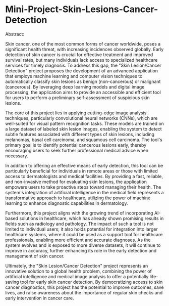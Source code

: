 # Mini-Project-Skin-Lesions-Cancer-Detection


Abstract:

Skin cancer, one of the most common forms of cancer worldwide, poses a significant health threat, with increasing incidences observed globally. Early detection of skin cancer is crucial for effective treatment and improved survival rates, but many individuals lack access to specialized healthcare services for timely diagnosis. To address this gap, the "Skin Lesion/Cancer Detection" project proposes the development of an advanced application that employs machine learning and computer vision techniques to automatically classify skin lesions as benign (non-cancerous) or malignant (cancerous). By leveraging deep learning models and digital image processing, the application aims to provide an accessible and efficient tool for users to perform a preliminary self-assessment of suspicious skin lesions.

The core of this project lies in applying cutting-edge image analysis techniques, particularly convolutional neural networks (CNNs), which are well-suited for visual pattern recognition tasks. These models are trained on a large dataset of labeled skin lesion images, enabling the system to detect subtle features associated with different types of skin lesions, including melanomas, basal cell carcinoma, and squamous cell carcinoma. The tool's primary goal is to identify potential cancerous lesions early, thereby encouraging users to seek further professional medical advice when necessary.

In addition to offering an effective means of early detection, this tool can be particularly beneficial for individuals in remote areas or those with limited access to dermatologists and medical facilities. By providing a fast, reliable, and non-invasive method for evaluating skin lesions, the application empowers users to take proactive steps toward managing their health. The system's integration of artificial intelligence in the medical field represents a transformative approach to healthcare, utilizing the power of machine learning to enhance diagnostic capabilities in dermatology.

Furthermore, this project aligns with the growing trend of incorporating AI-based solutions in healthcare, which has already shown promising results in fields such as radiology and pathology. The impact of such a tool is not limited to individual users; it also holds potential for integration into larger healthcare systems, where it could be used as a support tool for healthcare professionals, enabling more efficient and accurate diagnoses. As the system evolves and is exposed to more diverse datasets, it will continue to improve in accuracy, further enhancing its role in the early detection and management of skin cancer.

Ultimately, the "Skin Lesion/Cancer Detection" project represents an innovative solution to a global health problem, combining the power of artificial intelligence and medical image analysis to offer a potentially life-saving tool for early skin cancer detection. By democratizing access to skin cancer diagnostics, this project has the potential to improve outcomes, save lives, and raise awareness about the importance of regular skin checks and early intervention in cancer care.


